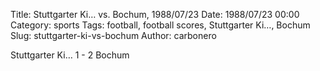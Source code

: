 Title: Stuttgarter Ki… vs. Bochum, 1988/07/23
Date: 1988/07/23 00:00
Category: sports
Tags: football, football scores, Stuttgarter Ki…, Bochum
Slug: stuttgarter-ki-vs-bochum
Author: carbonero


Stuttgarter Ki… 1 - 2 Bochum
